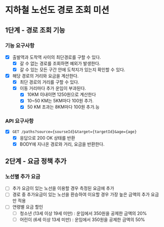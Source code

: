 # 지하철 노선도 경로 조회 미션

## 1단계 - 경로 조회 기능

### 기능 요구사항

- [x] 출발역과 도착역 사이의 최단경로를 구할 수 있다.
    - [x] 갈 수 없는 경로를 조회하면 예외가 발생한다.
    - [x] 갈 수 있는 모든 구간 안에 도착지가 있는지 확인할 수 있다.
- [x] 해당 경로의 거리와 요금을 계산한다.
    - [x] 최단 경로의 거리를 구할 수 있다.
    - [x] 이동 거리마다 추가 운임이 부과된다.
        - [x] 10KM 이내이면 1250원으로 계산한다
        - [x] 10~50 KM는 5KM마다 100원 추가.
        - [x] 50 KM 초과는 8KM마다 100원 추가.능

### API 요구사항

- [x] `GET /paths?source={sourseId}&target={targetId}&age={age}`
    - [x] 응답으로 200 OK 상태를 반환
    - [x] BODY에 지나온 경로와 거리, 요금을 반환한다.
      <br>

## 2단계 - 요금 정책 추가

### 노선별 추가 요금

- [ ] 추가 요금이 있는 노선을 이용할 경우 측정된 요금에 추가
- [ ] 경로 중 추가요금이 있는 노선을 환승하여 이요할 경우 가장 높은 금액의 추가 요금만 적용
- [ ] 연령별 요금 할인
    - [ ] 청소년 (13세 이상 19세 미만) : 운임에서 350원을 공제한 금액의 20%
    - [ ] 어린이 (6세 이상 13세 미만) : 운임에서 350원을 공제한 금액의 50%
